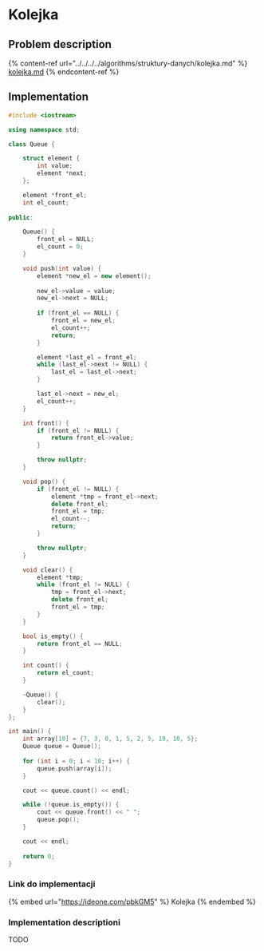 # Kolejka

## Problem description

{% content-ref url="../../../../algorithms/struktury-danych/kolejka.md" %}
[kolejka.md](../../../../algorithms/struktury-danych/kolejka.md)
{% endcontent-ref %}

## Implementation

```cpp
#include <iostream>

using namespace std;

class Queue {

    struct element {
        int value;
        element *next;
    };

    element *front_el;
    int el_count;
    
public:

    Queue() {
        front_el = NULL;
        el_count = 0;
    }

    void push(int value) {
        element *new_el = new element();
        
        new_el->value = value;
        new_el->next = NULL;
        
        if (front_el == NULL) {
            front_el = new_el;
            el_count++;
            return;
        }

        element *last_el = front_el;
        while (last_el->next != NULL) {
            last_el = last_el->next;
        }

        last_el->next = new_el;
        el_count++;
    }

    int front() {
        if (front_el != NULL) {
            return front_el->value;
        }

        throw nullptr;
    }

    void pop() {
        if (front_el != NULL) {
            element *tmp = front_el->next;
            delete front_el;
            front_el = tmp;
            el_count--;
            return;
        }

        throw nullptr;
    }

    void clear() {
        element *tmp;
        while (front_el != NULL) {
            tmp = front_el->next;
            delete front_el;
            front_el = tmp;
        }
    }

    bool is_empty() {
        return front_el == NULL;
    }

    int count() {
        return el_count;
    }

    ~Queue() {
        clear();
    }
};

int main() {
    int array[10] = {7, 3, 0, 1, 5, 2, 5, 19, 10, 5};
    Queue queue = Queue();
    
    for (int i = 0; i < 10; i++) {
        queue.push(array[i]);
    }

    cout << queue.count() << endl;

    while (!queue.is_empty()) {
        cout << queue.front() << " ";
        queue.pop();
    }

    cout << endl;
    
    return 0;
}
```

### Link do implementacji

{% embed url="https://ideone.com/pbkGM5" %}
Kolejka
{% endembed %}

### Implementation descriptioni

TODO
